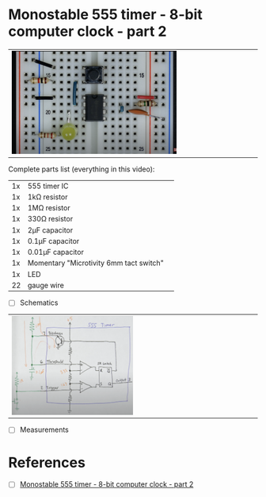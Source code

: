 # Monostable 555 timer - 8-bit computer clock - part 2 

| | |
|-|-|
| <img src=images/BB_Monostable.png width=70% height=70% > </img> |  |

Complete parts list (everything in this video):

| | | |
|-|-|-|
| 1x | 555 timer IC |
| 1x | 1kΩ resistor
| 1x | 1MΩ resistor
| 1x | 330Ω resistor
| 1x | 2µF capacitor
| 1x | 0.1µF capacitor
| 1x | 0.01µF capacitor
| 1x | Momentary "Microtivity 6mm tact switch"
| 1x | LED
| 22 | gauge wire

- [ ] Schematics

| |
|-|
| <img src=images/BB_Monostable_schematics.png width=50% height=50% > </img> |

- [ ] Measurements

# References

- [ ] [Monostable 555 timer - 8-bit computer clock - part 2](https://youtu.be/81BgFhm2vz8?si=kGDB-hT2LloVY0hr)
